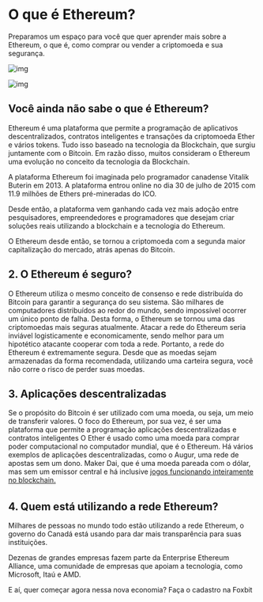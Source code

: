 # O que é Ethereum?



Preparamos um espaço para você que quer aprender mais sobre a Ethereum, o que é, como comprar ou vender a criptomoeda e sua segurança.



![img](https://foxbit.com.br/wp-content/uploads/2019/02/Fotolia_250114733_Subscription_XXL-380x470.jpg)

![img](https://foxbit.com.br/wp-content/themes/foxbit/resources/images/o-que-e-bitcoin/mask__desktop.png)

## Você ainda não sabe o que é Ethereum?

Ethereum é uma plataforma que permite a programação de aplicativos descentralizados, contratos inteligentes e transações da criptomoeda Ether e vários tokens. Tudo isso baseado na tecnologia da Blockchain, que surgiu juntamente com o Bitcoin. Em razão disso, muitos consideram o Ethereum uma evolução no conceito da tecnologia da Blockchain.

A plataforma Ethereum foi imaginada pelo programador canadense Vitalik Buterin em 2013. A plataforma entrou online no dia 30 de julho de 2015 com 11.9 milhões de Ethers pré-mineradas do ICO.

Desde então, a plataforma vem ganhando cada vez mais adoção entre pesquisadores, empreendedores e programadores que desejam criar soluções reais utilizando a blockchain e a tecnologia do Ethereum.

O Ethereum desde então, se tornou a criptomoeda com a segunda maior capitalização do mercado, atrás apenas do Bitcoin.



## 2. O Ethereum é seguro?

O Ethereum utiliza o mesmo conceito de consenso e rede distribuída do Bitcoin para garantir a segurança do seu sistema. São milhares de computadores distribuídos ao redor do mundo, sendo impossível ocorrer um único ponto de falha. Desta forma, o Ethereum se tornou uma das criptomoedas mais seguras atualmente. Atacar a rede do Ethereum seria inviável logisticamente e economicamente, sendo melhor para um hipotético atacante cooperar com toda a rede. Portanto, a rede do Ethereum é extremamente segura. Desde que as moedas sejam armazenadas da forma recomendada, utilizando uma carteira segura, você não corre o risco de perder suas moedas.

## 3. Aplicações descentralizadas

Se o propósito do Bitcoin é ser utilizado com uma moeda, ou seja, um meio de transferir valores. O foco do Ethereum, por sua vez, é ser uma plataforma que permite a programação aplicações descentralizadas e contratos inteligentes O Ether é usado como uma moeda para comprar poder computacional no computador mundial, que é o Ethereum. Há vários exemplos de aplicações descentralizadas, como o Augur, uma rede de apostas sem um dono. Maker Dai, que é uma moeda pareada com o dólar, mas sem um emissor central e há inclusive [jogos funcionando inteiramente no blockchain.](https://foxbit.com.br/blog/a-era-dos-games-no-blockchain/?)

######  

## 4. Quem está utilizando a rede Ethereum?

Milhares de pessoas no mundo todo estão utilizando a rede Ethereum, o governo do Canadá está usando para dar mais transparência para suas instituições.

Dezenas de grandes empresas fazem parte da Enterprise Ethereum Alliance, uma comunidade de empresas que apoiam a tecnologia, como Microsoft, Itaú e AMD.

E aí, quer começar agora nessa nova economia? Faça o cadastro na Foxbit